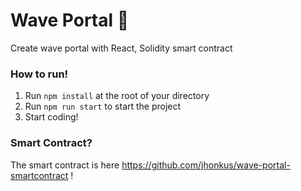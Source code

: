 # Wave Portal 👋 
Create wave portal with React, Solidity smart contract

### **How to run!**
1. Run `npm install` at the root of your directory
2. Run `npm run start` to start the project
3. Start coding!

### **Smart Contract?**
The smart contract is here https://github.com/jhonkus/wave-portal-smartcontract !
